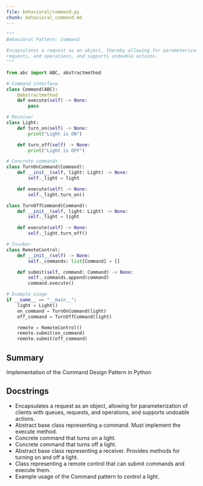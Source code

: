 ```yaml
---
file: behavioral/command.py
chunk: behavioral_command.md
---
```


```python
"""
Behavioral Pattern: Command

Encapsulates a request as an object, thereby allowing for parameterization of clients with queues,
requests, and operations, and supports undoable actions.
"""

from abc import ABC, abstractmethod

# Command interface
class Command(ABC):
    @abstractmethod
    def execute(self) -> None:
        pass

# Receiver
class Light:
    def turn_on(self) -> None:
        print("Light is ON")

    def turn_off(self) -> None:
        print("Light is OFF")

# Concrete commands
class TurnOnCommand(Command):
    def __init__(self, light: Light) -> None:
        self._light = light

    def execute(self) -> None:
        self._light.turn_on()

class TurnOffCommand(Command):
    def __init__(self, light: Light) -> None:
        self._light = light

    def execute(self) -> None:
        self._light.turn_off()

# Invoker
class RemoteControl:
    def __init__(self) -> None:
        self._commands: list[Command] = []

    def submit(self, command: Command) -> None:
        self._commands.append(command)
        command.execute()

# Example usage
if __name__ == "__main__":
    light = Light()
    on_command = TurnOnCommand(light)
    off_command = TurnOffCommand(light)

    remote = RemoteControl()
    remote.submit(on_command)
    remote.submit(off_command)

```

## Summary
Implementation of the Command Design Pattern in Python

## Docstrings
- Encapsulates a request as an object, allowing for parameterization of clients with queues, requests, and operations, and supports undoable actions.
- Abstract base class representing a command. Must implement the execute method.
- Concrete command that turns on a light.
- Concrete command that turns off a light.
- Abstract base class representing a receiver. Provides methods for turning on and off a light.
- Class representing a remote control that can submit commands and execute them.
- Example usage of the Command pattern to control a light.

